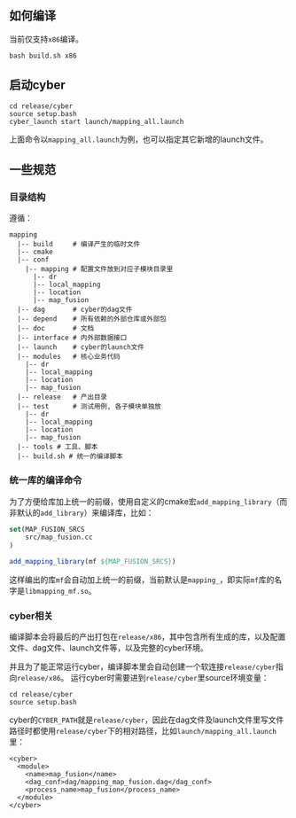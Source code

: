 ## 如何编译

当前仅支持`x86`编译。

```shell
bash build.sh x86
```

## 启动cyber

```shell
cd release/cyber
source setup.bash
cyber_launch start launch/mapping_all.launch
```

上面命令以`mapping_all.launch`为例，也可以指定其它新增的launch文件。

## 一些规范

### 目录结构

遵循：
```
mapping
  |-- build     # 编译产生的临时文件
  |-- cmake
  |-- conf
    |-- mapping # 配置文件放到对应子模块目录里
      |-- dr
      |-- local_mapping
      |-- location
      |-- map_fusion
  |-- dag       # cyber的dag文件
  |-- depend    # 所有依赖的外部仓库或外部包
  |-- doc       # 文档
  |-- interface # 内外部数据接口
  |-- launch    # cyber的launch文件
  |-- modules   # 核心业务代码
    |-- dr
    |-- local_mapping
    |-- location
    |-- map_fusion
  |-- release   # 产出目录
  |-- test      # 测试用例, 各子模块单独放
    |-- dr
    |-- local_mapping
    |-- location
    |-- map_fusion
  |-- tools # 工具、脚本
  |-- build.sh # 统一的编译脚本
```

### 统一库的编译命令

为了方便给库加上统一的前缀，使用自定义的cmake宏`add_mapping_library`（而非默认的`add_library`）来编译库，比如：
```cmake
set(MAP_FUSION_SRCS
    src/map_fusion.cc
)

add_mapping_library(mf ${MAP_FUSION_SRCS})
```

这样编出的库`mf`会自动加上统一的前缀，当前默认是`mapping_`，即实际`mf`库的名字是`libmapping_mf.so`。

### cyber相关

编译脚本会将最后的产出打包在`release/x86`，其中包含所有生成的库，以及配置文件、dag文件、launch文件等，以及完整的cyber环境。

并且为了能正常运行cyber，编译脚本里会自动创建一个软连接`release/cyber`指向`release/x86`。
运行cyber时需要进到`release/cyber`里source环境变量：

```shell
cd release/cyber
source setup.bash
```

cyber的`CYBER_PATH`就是`release/cyber`，因此在dag文件及launch文件里写文件路径时都使用`release/cyber`下的相对路径，比如`launch/mapping_all.launch`里：

```
<cyber>
  <module>
    <name>map_fusion</name>
    <dag_conf>dag/mapping_map_fusion.dag</dag_conf>
    <process_name>map_fusion</process_name>
  </module>
</cyber>
```
